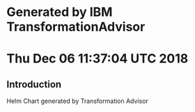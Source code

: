 # Generated by IBM TransformationAdvisor
# Thu Dec 06 11:37:04 UTC 2018
## Introduction

Helm Chart generated by Transformation Advisor
